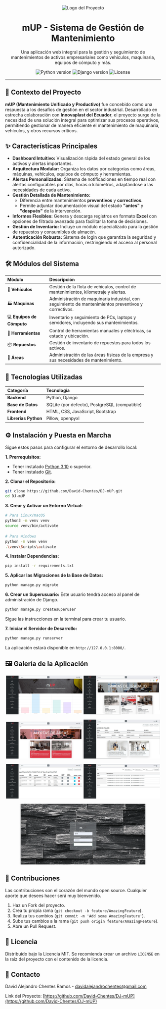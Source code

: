 <div align="center">
  <img src="https://raw.githubusercontent.com/David-Chentes/DJ-mUP/main/static/mUP/2.webp" alt="Logo del Proyecto" width="150"/>
  <h1>mUP - Sistema de Gestión de Mantenimiento</h1>
  <p>
    Una aplicación web integral para la gestión y seguimiento de mantenimientos de activos empresariales como vehículos, maquinaria, equipos de cómputo y más.
  </p>

  <!-- Badges -->
  <p>
    <img src="https://img.shields.io/badge/Python-3.10%2B-blue?style=for-the-badge&logo=python" alt="Python version">
    <img src="https://img.shields.io/badge/Django-5.1-green?style=for-the-badge&logo=django" alt="Django version">
    <img src="https://img.shields.io/badge/License-MIT-purple?style=for-the-badge" alt="License">
  </p>
</div>

---

## 📖 Contexto del Proyecto

**mUP (Mantenimiento Unificado y Productivo)** fue concebido como una respuesta a los desafíos de gestión en el sector industrial. Desarrollado en estrecha colaboración con **Innovaplast del Ecuador**, el proyecto surge de la necesidad de una solución integral para optimizar sus procesos operativos, permitiendo gestionar de manera eficiente el mantenimiento de maquinaria, vehículos, y otros recursos críticos.

## ✨ Características Principales

- **Dashboard Intuitivo:** Visualización rápida del estado general de los activos y alertas importantes.
- **Arquitectura Modular:** Organiza los datos por categorías como áreas, máquinas, vehículos, equipos de cómputo y herramientas.
- **Alertas Personalizadas:** Sistema de notificaciones en tiempo real con alertas configurables por días, horas o kilómetros, adaptándose a las necesidades de cada activo.
- **Gestión Detallada de Mantenimiento:**
    - Diferencia entre mantenimientos **preventivos** y **correctivos**.
    - Permite adjuntar documentación visual del estado **"antes"** y **"después"** de la intervención.
- **Informes Flexibles:** Genera y descarga registros en formato **Excel** con opciones de filtrado avanzado para facilitar la toma de decisiones.
- **Gestión de Inventario:** Incluye un módulo especializado para la gestión de repuestos y consumibles de almacén.
- **Autenticación Robusta:** Sistema de login que garantiza la seguridad y confidencialidad de la información, restringiendo el acceso al personal autorizado.

## 🛠️ Módulos del Sistema

| Módulo | Descripción |
| :--- | :--- |
| 🚗 **Vehículos** | Gestión de la flota de vehículos, control de mantenimientos, kilometraje y alertas. |
| 🏭 **Máquinas** | Administración de maquinaria industrial, con seguimiento de mantenimientos preventivos y correctivos. |
| 💻 **Equipos de Cómputo** | Inventario y seguimiento de PCs, laptops y servidores, incluyendo sus mantenimientos. |
| 🔧 **Herramientas** | Control de herramientas manuales y eléctricas, su estado y ubicación. |
| 📦 **Repuestos** | Gestión de inventario de repuestos para todos los activos. |
| 🏢 **Áreas** | Administración de las áreas físicas de la empresa y sus necesidades de mantenimiento. |

## 🚀 Tecnologías Utilizadas

| Categoría | Tecnología |
| :--- | :--- |
| **Backend** | Python, Django |
| **Base de Datos** | SQLite (por defecto), PostgreSQL (compatible) |
| **Frontend** | HTML, CSS, JavaScript, Bootstrap |
| **Librerías Python** | Pillow, openpyxl |

## ⚙️ Instalación y Puesta en Marcha

Sigue estos pasos para configurar el entorno de desarrollo local:

**1. Prerrequisitos:**
- Tener instalado [Python 3.10](https://www.python.org/) o superior.
- Tener instalado [Git](https://git-scm.com/).

**2. Clonar el Repositorio:**
```bash
git clone https://github.com/David-Chentes/DJ-mUP.git
cd DJ-mUP
```

**3. Crear y Activar un Entorno Virtual:**
```bash
# Para Linux/macOS
python3 -m venv venv
source venv/bin/activate

# Para Windows
python -m venv venv
.\venv\Scripts\activate
```

**4. Instalar Dependencias:**
```bash
pip install -r requirements.txt
```

**5. Aplicar las Migraciones de la Base de Datos:**
```bash
python manage.py migrate
```

**6. Crear un Superusuario:**
Este usuario tendrá acceso al panel de administración de Django.
```bash
python manage.py createsuperuser
```
Sigue las instrucciones en la terminal para crear tu usuario.

**7. Iniciar el Servidor de Desarrollo:**
```bash
python manage.py runserver
```
La aplicación estará disponible en `http://127.0.0.1:8000/`.

## 🖼️ Galería de la Aplicación

<p align="center">
  <img src="static/mUP/1.webp" width="49%" alt="Pantalla 1">
  <img src="static/mUP/2.webp" width="49%" alt="Pantalla 2">
</p>
<p align="center">
  <img src="static/mUP/3.webp" width="49%" alt="Pantalla 3">
  <img src="static/mUP/4.webp" width="49%" alt="Pantalla 4">
</p>
<p align="center">
  <img src="static/mUP/5.webp" width="49%" alt="Pantalla 5">
  <img src="static/mUP/6.webp" width="49%" alt="Pantalla 6">
</p>
<p align="center">
  <img src="static/mUP/7.webp" width="80%" alt="Pantalla 7">
</p>


## 🤝 Contribuciones

Las contribuciones son el corazón del mundo open source. Cualquier aporte que desees hacer será muy bienvenido.

1.  Haz un Fork del proyecto.
2.  Crea tu propia rama (`git checkout -b feature/AmazingFeature`).
3.  Realiza tus cambios (`git commit -m 'Add some AmazingFeature'`).
4.  Sube tus cambios a la rama (`git push origin feature/AmazingFeature`).
5.  Abre un Pull Request.

## 📄 Licencia

Distribuido bajo la Licencia MIT. Se recomienda crear un archivo `LICENSE` en la raíz del proyecto con el contenido de la licencia.

## 📧 Contacto

David Alejandro Chentes Ramos - davidalejandrochentes@gmail.com

Link del Proyecto: [https://github.com/David-Chentes/DJ-mUP](https://github.com/David-Chentes/DJ-mUP)